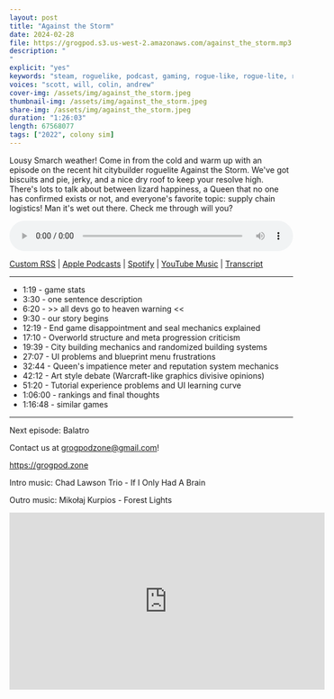 ```yaml
---
layout: post
title: "Against the Storm"
date: 2024-02-28
file: https://grogpod.s3.us-west-2.amazonaws.com/against_the_storm.mp3
description: "
"
explicit: "yes" 
keywords: "steam, roguelike, podcast, gaming, rogue-like, rogue-lite, roguelite"
voices: "scott, will, colin, andrew"
cover-img: /assets/img/against_the_storm.jpeg
thumbnail-img: /assets/img/against_the_storm.jpeg
share-img: /assets/img/against_the_storm.jpeg
duration: "1:26:03"
length: 67568077
tags: ["2022", colony sim]
---
```


Lousy Smarch weather! Come in from the cold and warm up with an episode on the recent hit citybuilder roguelite Against the Storm. We've got biscuits and pie, jerky, and a nice dry roof to keep your resolve high. There's lots to talk about between lizard happiness, a Queen that no one has confirmed exists or not, and everyone's favorite topic: supply chain logistics! Man it's wet out there. Check me through will you?


<div class="container">
  <audio controls style="width: 100%;">
    <source src="https://grogpod.s3.us-west-2.amazonaws.com/against_the_storm.mp3" type="audio/mpeg">
  </audio>
</div>

[Custom RSS](https://grogpod.zone/feed.xml) | [Apple Podcasts](https://podcasts.apple.com/us/podcast/against-the-storm/id1650474911?i=1000647346426) | [Spotify](https://open.spotify.com/episode/7kDcSjex1ZEia06jDReSZF?si=M_M7qIYKSluI0lQfdyis4w) | [YouTube Music](https://www.youtube.com/playlist?list=PL-ShOmyMvd4jYFChE6tgj0JYG8RKK4xe0) | [Transcript](https://github.com/ScottBurger/going_rogue_podcast/blob/master/docs/transcripts/against_the_storm.txt)

---
* 1:19 - game stats
* 3:30 - one sentence description
* 6:20 - >> all devs go to heaven warning <<
* 9:30 - our story begins
* 12:19 - End game disappointment and seal mechanics explained
* 17:10 - Overworld structure and meta progression criticism
* 19:39 - City building mechanics and randomized building systems
* 27:07 - UI problems and blueprint menu frustrations
* 32:44 - Queen's impatience meter and reputation system mechanics
* 42:12 - Art style debate (Warcraft-like graphics divisive opinions)
* 51:20 - Tutorial experience problems and UI learning curve
* 1:06:00 - rankings and final thoughts
* 1:16:48 - similar games

---



Next episode: Balatro

Contact us at grogpodzone@gmail.com!

https://grogpod.zone

Intro music: Chad Lawson Trio - If I Only Had A Brain

Outro music: Mikołaj Kurpios - Forest Lights

<div class="embed-responsive embed-responsive-16by9">
<iframe width="560" height="315" src="https://www.youtube.com/embed/5rJJj00YfsQ" title="YouTube video player" frameborder="0" allow="accelerometer; autoplay; clipboard-write; encrypted-media; gyroscope; picture-in-picture" allowfullscreen></iframe>
</div>
